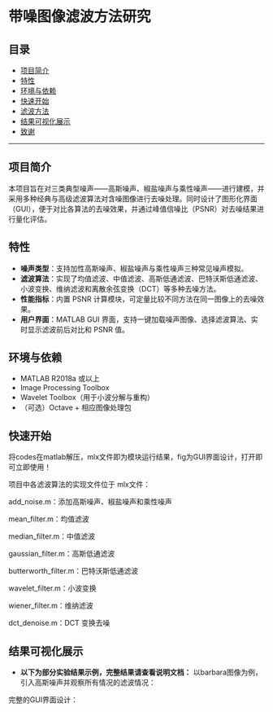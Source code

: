 # 带噪图像滤波方法研究

## 目录

- [项目简介](#项目简介)  
- [特性](#特性)  
- [环境与依赖](#环境与依赖)  
- [快速开始](#快速开始)  
- [滤波方法](#滤波方法)  
- [结果可视化展示](#结果可视化展示)  
- [致谢](#致谢)  

---

## 项目简介

本项目旨在对三类典型噪声——高斯噪声、椒盐噪声与乘性噪声——进行建模，并采用多种经典与高级滤波算法对含噪图像进行去噪处理。同时设计了图形化界面（GUI），便于对比各算法的去噪效果，并通过峰值信噪比（PSNR）对去噪结果进行量化评估。

## 特性

- **噪声类型**：支持加性高斯噪声、椒盐噪声与乘性噪声三种常见噪声模拟。  
- **滤波算法**：实现了均值滤波、中值滤波、高斯低通滤波、巴特沃斯低通滤波、小波变换、维纳滤波和离散余弦变换（DCT）等多种去噪方法。  
- **性能指标**：内置 PSNR 计算模块，可定量比较不同方法在同一图像上的去噪效果。  
- **用户界面**：MATLAB GUI 界面，支持一键加载噪声图像、选择滤波算法、实时显示滤波前后对比和 PSNR 值。  

## 环境与依赖

- MATLAB R2018a 或以上  
- Image Processing Toolbox  
- Wavelet Toolbox（用于小波分解与重构）  
- （可选）Octave + 相应图像处理包  

## 快速开始
将codes在matlab解压，mlx文件即为模块运行结果，fig为GUI界面设计，打开即可立即使用！

项目中各滤波算法的实现文件位于 mlx文件：

add_noise.m：添加高斯噪声、椒盐噪声和乘性噪声

mean_filter.m：均值滤波

median_filter.m：中值滤波

gaussian_filter.m：高斯低通滤波

butterworth_filter.m：巴特沃斯低通滤波

wavelet_filter.m：小波变换

wiener_filter.m：维纳滤波

dct_denoise.m：DCT 变换去噪

## 结果可视化展示

- **以下为部分实验结果示例，完整结果请查看说明文档：**
以barbara图像为例，引入高斯噪声并观察所有情况的滤波情况：


完整的GUI界面设计：

